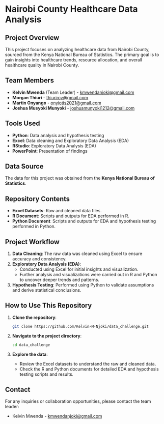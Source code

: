 # Nairobi County Healthcare Data Analysis

## Project Overview

This project focuses on analyzing healthcare data from Nairobi County, sourced from the Kenya National Bureau of Statistics. The primary goal is to gain insights into healthcare trends, resource allocation, and overall healthcare quality in Nairobi County.

## Team Members

- **Kelvin Mwenda** (Team Leader) - [kmwendanjoki@gmail.com](mailto:kmwendanjoki@gmail.com)
- **Morgan Thiuri** - [thiuriroy@gmail.com](mailto:thiuriroy@gmail.com)
- **Martin Onyango** - [onyiotis2021@gmail.com](mailto:onyiotis2021@gmail.com)
- **Joshua Musyoki Munyoki** - [joshuamunyoki1212@gmail.com](mailto:joshuamunyoki1212@gmail.com)

## Tools Used

- **Python**: Data analysis and hypothesis testing
- **Excel**: Data cleaning and Exploratory Data Analysis (EDA)
- **RStudio**: Exploratory Data Analysis (EDA)
- **PowerPoint**: Presentation of findings

## Data Source

The data for this project was obtained from the **Kenya National Bureau of Statistics**.

## Repository Contents

- **Excel Datasets**: Raw and cleaned data files.
- **R Document**: Scripts and outputs for EDA performed in R.
- **Python Document**: Scripts and outputs for EDA and hypothesis testing performed in Python.

## Project Workflow

1. **Data Cleaning**: The raw data was cleaned using Excel to ensure accuracy and consistency.
2. **Exploratory Data Analysis (EDA)**:
   - Conducted using Excel for initial insights and visualization.
   - Further analysis and visualizations were carried out in R and Python to uncover deeper trends and patterns.
3. **Hypothesis Testing**: Performed using Python to validate assumptions and derive statistical conclusions.

## How to Use This Repository

1. **Clone the repository**:
   ```bash
   git clone https://github.com/Kelvin-M-Njoki/data_challenge.git
   ```

2. **Navigate to the project directory**:
   ```bash
   cd data_challenge
   ```

3. **Explore the data**:
   - Review the Excel datasets to understand the raw and cleaned data.
   - Check the R and Python documents for detailed EDA and hypothesis testing scripts and results.

## Contact

For any inquiries or collaboration opportunities, please contact the team leader:
- Kelvin Mwenda - [kmwendanjoki@gmail.com](mailto:kmwendanjoki@gmail.com)



